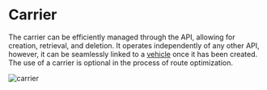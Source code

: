 # Carrier

The carrier can be efficiently managed through the API, allowing for creation, retrieval, and deletion. It operates independently of any other API, however, it can be seamlessly linked to a [vehicle](vehicle.md) once it has been created. The use of a carrier is optional in the process of route optimization.

![carrier](../flowchart_carrier.jpg)
